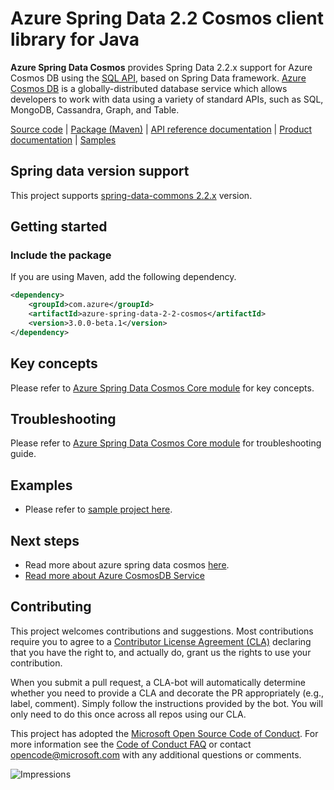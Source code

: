 # Azure Spring Data 2.2 Cosmos client library for Java

**Azure Spring Data Cosmos** provides Spring Data 2.2.x support for Azure Cosmos DB using the [SQL API][sql_api_query], based on Spring Data framework. 
[Azure Cosmos DB][cosmos_introduction] is a globally-distributed database service which allows developers to work with data using a variety of standard APIs, such as SQL, MongoDB, Cassandra, Graph, and Table.

[Source code][source_code] | [Package (Maven)][azure_spring_data_2_2_cosmos_maven] | [API reference documentation][api_documentation] | [Product documentation][azure_spring_data_cosmos_docs] |
[Samples][samples]

## Spring data version support
This project supports [spring-data-commons 2.2.x][azure_spring_data_2_2_cosmos] version.

## Getting started
### Include the package
If you are using Maven, add the following dependency. 

[//]: # ({x-version-update-start;com.azure:azure-spring-data-2-2-cosmos;current})
```xml
<dependency>
    <groupId>com.azure</groupId>
    <artifactId>azure-spring-data-2-2-cosmos</artifactId>
    <version>3.0.0-beta.1</version>
</dependency>
```
[//]: # ({x-version-update-end})

## Key concepts
Please refer to [Azure Spring Data Cosmos Core module][azure_spring_data_cosmos_core_readme_key_concepts] for key concepts. 

## Troubleshooting
Please refer to [Azure Spring Data Cosmos Core module][azure_spring_data_cosmos_core_readme_troubleshooting] for troubleshooting guide.

## Examples
- Please refer to [sample project here][samples].

## Next steps
- Read more about azure spring data cosmos [here][azure_spring_data_cosmos_docs].
- [Read more about Azure CosmosDB Service][cosmos_docs]

## Contributing

This project welcomes contributions and suggestions. Most contributions require you to agree to a 
[Contributor License Agreement (CLA)][cla] declaring that you have the right to, and actually do, grant us the rights 
to use your contribution.

When you submit a pull request, a CLA-bot will automatically determine whether you need to provide a CLA and decorate 
the PR appropriately (e.g., label, comment). Simply follow the instructions provided by the bot. You will only need to 
do this once across all repos using our CLA.

This project has adopted the [Microsoft Open Source Code of Conduct][coc]. For more information see the [Code of Conduct FAQ][coc_faq] 
or contact [opencode@microsoft.com][coc_contact] with any additional questions or comments.

<!-- LINKS -->
[source_code]: https://github.com/Azure/azure-sdk-for-java/tree/master/sdk/cosmos/azure-spring-data-cosmos-core
[cosmos_introduction]: https://docs.microsoft.com/en-us/azure/cosmos-db/
[cosmos_docs]: https://docs.microsoft.com/en-us/azure/cosmos-db/introduction
[jdk]: https://docs.microsoft.com/java/azure/java-supported-jdk-runtime?view=azure-java-stable
[maven]: https://maven.apache.org/
[cla]: https://cla.microsoft.com
[coc]: https://opensource.microsoft.com/codeofconduct/
[coc_faq]: https://opensource.microsoft.com/codeofconduct/faq/
[coc_contact]: mailto:opencode@microsoft.com
[samples]: https://github.com/Azure/azure-sdk-for-java/tree/master/sdk/cosmos/azure-spring-data-cosmos-core/src/samples/java/com/azure/cosmos
[sql_api_query]: https://docs.microsoft.com/en-us/azure/cosmos-db/sql-api-sql-query
[azure_spring_data_2_2_cosmos]: https://github.com/Azure/azure-sdk-for-java/tree/master/sdk/cosmos/azure-spring-data-2-2-cosmos
[api_documentation]: https://azure.github.io/azure-sdk-for-java/cosmos.html#azure-spring-data-2-2-cosmos
[maven]: https://maven.apache.org/
[azure_spring_data_cosmos_core_readme_key_concepts]: https://github.com/Azure/azure-sdk-for-java/blob/master/sdk/cosmos/azure-spring-data-cosmos-core/README.md#key-concepts
[azure_spring_data_cosmos_core_readme_troubleshooting]: https://github.com/Azure/azure-sdk-for-java/blob/master/sdk/cosmos/azure-spring-data-cosmos-core/README.md#troubleshooting
[azure_spring_data_cosmos_docs]: https://docs.microsoft.com/en-us/azure/cosmos-db/sql-api-sdk-java-spring
[azure_spring_data_2_2_cosmos_maven]: https://search.maven.org/artifact/com.azure/azure-spring-data-2-2-cosmos
[azure_spring_data_2_2_cosmos_maven_svg]: https://img.shields.io/maven-central/v/com.azure/azure-spring-data-2-2-cosmos.svg

![Impressions](https://azure-sdk-impressions.azurewebsites.net/api/impressions/azure-sdk-for-java%2Fsdk%2Fcosmos%2FREADME.png)
